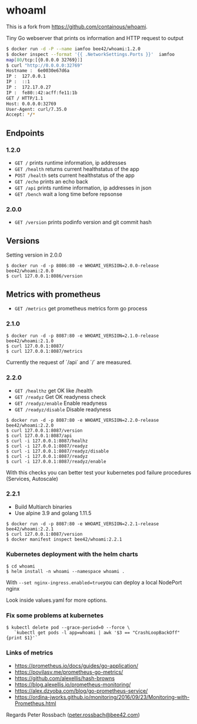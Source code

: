 # whoamI

This is a fork from https://github.com/containous/whoami.

Tiny Go webserver that prints os information and HTTP request to output

```sh
$ docker run -d -P --name iamfoo bee42/whoami:1.2.0
$ docker inspect --format '{{ .NetworkSettings.Ports }}'  iamfoo
map[80/tcp:[{0.0.0.0 32769}]]
$ curl "http://0.0.0.0:32769"
Hostname :  6e0030e67d6a
IP :  127.0.0.1
IP :  ::1
IP :  172.17.0.27
IP :  fe80::42:acff:fe11:1b
GET / HTTP/1.1
Host: 0.0.0.0:32769
User-Agent: curl/7.35.0
Accept: */*
```

## Endpoints

### 1.2.0

* `GET /` prints runtime information, ip addresses
* `GET /health` returns current healthstatus of the app
* `POST /health` sets current healthstatus of the app
* `GET /echo` prints an echo back
* `GET /api` prints runtime information, ip addresses in json
* `GET /bench` wait a long time before repsonse

### 2.0.0

* `GET /version` prints podinfo version and git commit hash

## Versions

Setting version in 2.0.0

```
$ docker run -d -p 8086:80 -e WHOAMI_VERSION=2.0.0-release bee42/whoami:2.0.0
$ curl 127.0.0.1:8086/version
```

## Metrics with prometheus

* `GET /metrics` get prometheus metrics form go process

### 2.1.0

```
$ docker run -d -p 8087:80 -e WHOAMI_VERSION=2.1.0-release bee42/whoami:2.1.0
$ curl 127.0.0.1:8087/
$ curl 127.0.0.1:8087/metrics
```

Currently the request of ´/api´ and ´/´ are measured.

### 2.2.0

* `GET /healthz` get OK like /health
* `GET /readyz` Get OK readyness check
* `GET /readyz/enable` Enable readyness
* `GET /readyz/disable` Disable readyness

```
$ docker run -d -p 8087:80 -e WHOAMI_VERSION=2.2.0-release bee42/whoami:2.2.0
$ curl 127.0.0.1:8087/version
$ curl 127.0.0.1:8087/api
$ curl -i 127.0.0.1:8087/healhz
$ curl -i 127.0.0.1:8087/readyz
$ curl -i 127.0.0.1:8087/readyz/disable
$ curl -i 127.0.0.1:8087/readyz
$ curl -i 127.0.0.1:8087/readyz/enable
```

With this checks you can better test your kubernetes pod
failure procedures (Services, Autoscale)

### 2.2.1

* Build Multiarch binaries
* Use alpine 3.9 and golang 1.11.5

```
$ docker run -d -p 8087:80 -e WHOAMI_VERSION=2.2.1-release bee42/whoami:2.2.1
$ curl 127.0.0.1:8087/version
$ docker manifest inspect bee42/whoami:2.2.1
```

### Kubernetes deployment with the helm charts

```
$ cd whoami
$ helm install -n whoami --namespace whoami .
```

With `--set nginx-ingress.enabled=true`you can deploy a local NodePort nginx

Look inside values.yaml for more options.

### Fix some problems at kubernetes

```
$ kubectl delete pod --grace-period=0 --force \
   `kubectl get pods -l app=whoami | awk '$3 == "CrashLoopBackOff" {print $1}'`
```

### Links of metrics

* https://prometheus.io/docs/guides/go-application/
* https://povilasv.me/prometheus-go-metrics/
* https://github.com/alexellis/hash-browns
* https://blog.alexellis.io/prometheus-monitoring/
* https://alex.dzyoba.com/blog/go-prometheus-service/
* https://ordina-jworks.github.io/monitoring/2016/09/23/Monitoring-with-Prometheus.html

Regards
Peter Rossbach (peter.rossbach@bee42.com)